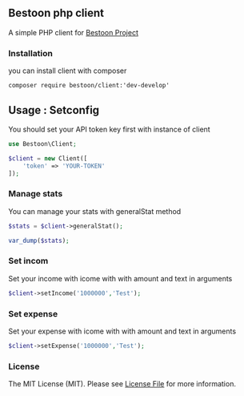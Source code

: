 ## Bestoon php client
A simple PHP client for [Bestoon Project](https://github.com/jadijadi/bestoon)

### Installation

you can install client with composer
```
composer require bestoon/client:'dev-develop'
```

## Usage : Setconfig

You should set your API token key first with instance of client

```php
use Bestoon\Client;

$client = new Client([
    'token' => 'YOUR-TOKEN'
]);
```

### Manage stats
You can manage your stats with generalStat method

```php
$stats = $client->generalStat();

var_dump($stats);
```

### Set incom
Set your income with icome with with amount and text in arguments
```php
$client->setIncome('1000000','Test');
```

### Set expense
Set your expense with icome with with amount and text in arguments
```php
$client->setExpense('1000000','Test');
```

### License
The MIT License (MIT). Please see [License File](LICENSE) for more information.
